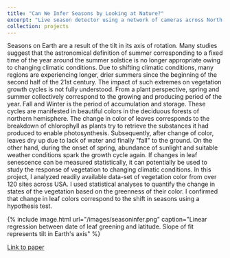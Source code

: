 ```yaml
---
title: "Can We Infer Seasons by Looking at Nature?"
excerpt: "Live season detector using a network of cameras across North America <br/><img src='/images/seasoninfer.png'>"
collection: projects
---
```


Seasons on Earth are a result of the tilt in its axis of rotation. Many studies suggest that the astronomical definition of summer corresponding to a fixed time of the year around the summer solstice is no longer appropriate owing to changing climatic conditions. Due to shifting climatic conditions, many regions are experiencing longer, drier summers since the beginning of the second half of the 21st century. The impact of such extremes on vegetation growth cycles is not fully understood. From a plant perspective, spring and summer collectively correspond to the growing and producing period of the year. Fall and Winter is the period of accumulation and storage. These cycles are manifested in beautiful colors in the deciduous forests of northern hemisphere. The change in color of leaves corresponds to the breakdown of chlorophyll as plants try to retrieve the substances it had produced to enable photosynthesis. Subsequently, after change of color, leaves dry up due to lack of water and finally "fall" to the ground. On the other hand, during the onset of spring, abundance of sunlight and suitable weather conditions spark the growth cycle again. If changes in leaf senescence can be measured statistically, it can potentially be used to study the response of vegetation to changing climatic conditions. In this project, I analyzed readily available data-set of vegetation color from over 120 sites across USA. I used statistical analyses to quantify the change in states of the vegetation based on the greenness of their color. I confirmed that change in leaf colors correspond to the shift in seasons using a hypothesis test.  

{% include image.html url="/images/seasoninfer.png" caption="Linear regression between date of leaf greening and latitude. Slope of fit represents tilt in Earth's axis" %}


[Link to paper](https://www.researchgate.net/publication/322406105_Can_We_Infer_Seasons_by_Looking_at_Nature)


